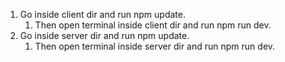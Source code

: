 1. Go inside client dir and run npm update.
   1. Then open terminal inside client dir and run npm run dev.
2. Go inside server dir and run npm update.
   1. Then open terminal inside server dir and run npm run dev.
